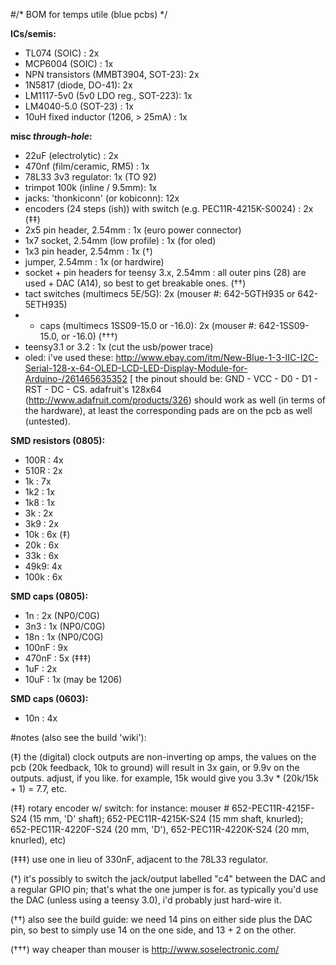 #/* BOM for temps utile (blue pcbs) */


**ICs/semis:**

- TL074 (SOIC) : 2x 
- MCP6004 (SOIC) : 1x 
- NPN transistors (MMBT3904, SOT-23): 2x
- 1N5817 (diode, DO-41): 2x
- LM1117-5v0 (5v0 LDO reg., SOT-223): 1x
- LM4040-5.0 (SOT-23) : 1x 
- 10uH fixed inductor (1206, > 25mA) : 1x

**misc *through-hole*:**

- 22uF  (electrolytic) : 2x
- 470nf (film/ceramic, RM5) : 1x
- 78L33 3v3 regulator: 1x (TO 92)
- trimpot 100k (inline / 9.5mm): 1x
- jacks: 'thonkiconn' (or kobiconn): 12x
- encoders (24 steps (ish)) with switch (e.g. PEC11R-4215K-S0024) : 2x (‡‡)
- 2x5 pin header, 2.54mm : 1x (euro power connector)
- 1x7 socket, 2.54mm (low profile) : 1x (for oled)
- 1x3 pin header, 2.54mm : 1x (†)
- jumper, 2.54mm : 1x (or hardwire)
- socket + pin headers for teensy 3.x, 2.54mm : all outer pins (28) are used + DAC (A14), so best to get breakable ones. (††)
- tact switches (multimecs 5E/5G): 2x (mouser #: 642-5GTH935 or 642-5ETH935)
- + caps (multimecs 1SS09-15.0 or -16.0): 2x (mouser #: 642-1SS09-15.0, or -16.0) (†††)
- teensy3.1 or 3.2 : 1x (cut the usb/power trace)
- oled: i've used these: http://www.ebay.com/itm/New-Blue-1-3-IIC-I2C-Serial-128-x-64-OLED-LCD-LED-Display-Module-for-Arduino-/261465635352 [ the pinout should be: GND - VCC - D0 - D1 - RST - DC - CS. adafruit's 128x64 (http://www.adafruit.com/products/326) should work as well (in terms of the hardware), at least the corresponding pads are on the pcb as well (untested).

**SMD resistors (0805):**

- 100R : 		 4x
- 510R :         2x 
-  1k  :         7x
- 1k2  :         1x
- 1k8  :         1x
- 3k   :         2x
- 3k9  :         2x
- 10k  :         6x (‡)
- 20k  :         6x  
- 33k :          6x 
- 49k9:          4x
- 100k :         6x

**SMD caps (0805):**

- 1n    : 2x (NP0/C0G)
- 3n3   : 1x (NP0/C0G)
- 18n   : 1x (NP0/C0G)
- 100nF : 9x  
- 470nF : 5x (‡‡‡)
- 1uF   : 2x
- 10uF  : 1x (may be 1206)

**SMD caps (0603):**

- 10n   : 4x 


#notes (also see the build 'wiki'):

(‡) the (digital) clock outputs are non-inverting op amps, the values on the pcb (20k feedback, 10k to ground) will result in 3x gain, or 9.9v on the outputs. adjust, if you like. for example, 15k would give you 3.3v * (20k/15k + 1) = 7.7, etc.

(‡‡) rotary encoder w/ switch: for instance: mouser # 652-PEC11R-4215F-S24 (15 mm, 'D' shaft); 652-PEC11R-4215K-S24 (15 mm shaft, knurled); 652-PEC11R-4220F-S24 (20 mm, 'D'), 652-PEC11R-4220K-S24 (20 mm, knurled), etc)

(‡‡‡) use one in lieu of 330nF, adjacent to the 78L33 regulator.

(†) it's possibly to switch the jack/output labelled "c4" between the DAC and a regular GPIO pin; that's what the one jumper is for. as typically you'd use the DAC (unless using a teensy 3.0), i'd probably just hard-wire it.

(††) also see the build guide: we need 14 pins on either side plus the DAC pin, so best to simply use 14 on the one side, and 13 + 2 on the other.

(†††) way cheaper than mouser is http://www.soselectronic.com/





